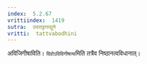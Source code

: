 ```yaml
---
index:  5.2.67
vrittiindex:  1419
sutra:  उदराट्ठगाद्यूने
vritti:  tattvabodhini 
---
```


अविजिगीषाविति। `दिवोऽविविगीषाया`मिति तत्रैव निष्ठानत्वविधानात्। 

